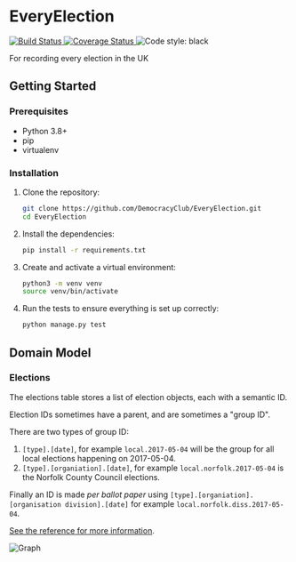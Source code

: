 # EveryElection
[
![Build Status](https://circleci.com/gh/DemocracyClub/EveryElection.svg?style=svg)
](https://circleci.com/gh/DemocracyClub/EveryElection) [
![Coverage Status](https://coveralls.io/repos/github/DemocracyClub/EveryElection/badge.svg?branch=master)
](https://coveralls.io/github/DemocracyClub/EveryElection?branch=master) 
![Code style: black](https://img.shields.io/badge/code%20style-black-000000.svg)


For recording every election in the UK

## Getting Started

### Prerequisites

*   Python 3.8+
*   pip
*   virtualenv

### Installation

1.  Clone the repository:
    ```bash
    git clone https://github.com/DemocracyClub/EveryElection.git
    cd EveryElection
    ```

2.  Install the dependencies:
    ```bash
    pip install -r requirements.txt
    ```

3.  Create and activate a virtual environment:
    ```bash
    python3 -m venv venv
    source venv/bin/activate
    ```

4.  Run the tests to ensure everything is set up correctly:
    ```bash
    python manage.py test
    ```

## Domain Model

### Elections

The elections table stores a list of election objects, each with a semantic ID.

Election IDs sometimes have a parent, and are sometimes a "group ID".

There are two types of group ID:

1. `[type].[date]`, for example `local.2017-05-04` will be the group for all local elections happening on 2017-05-04.
2. `[type].[organiation].[date]`, for example `local.norfolk.2017-05-04` is the Norfolk County Council elections.

Finally an ID is made _per ballot paper_ using `[type].[organiation].[organisation division].[date]` for example `local.norfolk.diss.2017-05-04`.

[See the reference for more information](https://democracyclub.org.uk/projects/election-ids/reference/).


![Graph](docs/graph.png)